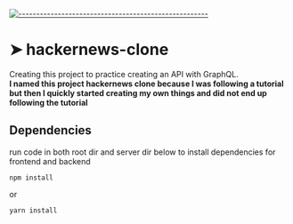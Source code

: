 <!-- ⚠️ This README has been generated from the file(s) "blueprint.md" ⚠️-->
[![-----------------------------------------------------](https://raw.githubusercontent.com/andreasbm/readme/master/assets/lines/colored.png)](#hackernews-clone)

# ➤ hackernews-clone
 Creating this project to practice creating an API with GraphQL. <br>
 <b>I named this project hackernews clone because I was following a tutorial but then I quickly started creating my own things and did not end up following the tutorial </b>

<!-- generate with: npx @appnest/readme generate-->

## Dependencies 
run code in both root dir and server dir below to install dependencies for frontend and backend
```
npm install
```
or
```
yarn install
```


